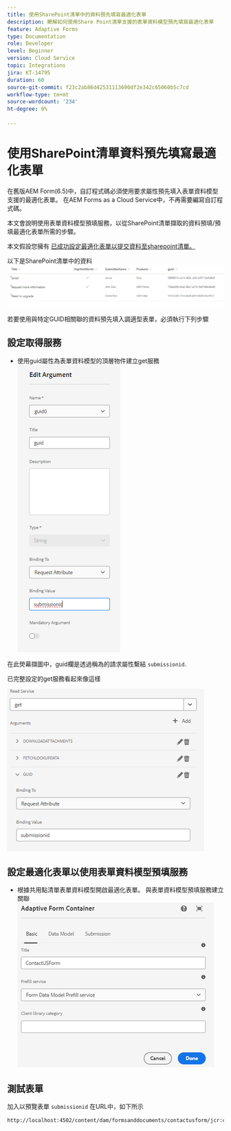 ```yaml
---
title: 使用SharePoint清單中的資料預先填寫最適化表單
description: 瞭解如何使用Share Point清單支援的表單資料模型預先填寫最適化表單
feature: Adaptive Forms
type: Documentation
role: Developer
level: Beginner
version: Cloud Service
topic: Integrations
jira: KT-14795
duration: 60
source-git-commit: f23c2ab86d42531113690df2e342c65060b5c7cd
workflow-type: tm+mt
source-wordcount: '234'
ht-degree: 0%

---
```


# 使用SharePoint清單資料預先填寫最適化表單

在舊版AEM Form(6.5)中，自訂程式碼必須使用要求屬性預先填入表單資料模型支援的最適化表單。 在AEM Forms as a Cloud Service中，不再需要編寫自訂程式碼。

本文會說明使用表單資料模型預填服務，以從SharePoint清單擷取的資料預填/預填最適化表單所需的步驟。

本文假設您擁有 [已成功設定最適化表單以提交資料至sharepoint清單。](https://experienceleague.adobe.com/docs/experience-manager-cloud-service/content/forms/adaptive-forms-authoring/authoring-adaptive-forms-core-components/create-an-adaptive-form-on-forms-cs/configure-submit-actions-core-components.html?lang=en#connect-af-sharepoint-list)

以下是SharePoint清單中的資料
![sharepoint-list](assets/list-data.png)

若要使用與特定GUID相關聯的資料預先填入調適型表單，必須執行下列步驟

## 設定取得服務

* 使用guid屬性為表單資料模型的頂層物件建立get服務
  ![get-service](assets/mapping-request-attribute.png)

在此熒幕擷圖中，guid欄是透過稱為的請求屬性繫結 `submissionid`.

已完整設定的get服務看起來像這樣

![get-service](assets/fdm-request-attribute.png)

## 設定最適化表單以使用表單資料模型預填服務

* 根據共用點清單表單資料模型開啟最適化表單。 與表單資料模型預填服務建立關聯
  ![表單 — 預填 — 服務](assets/form-prefill-service.png)

## 測試表單

加入以預覽表單 `submissionid` 在URL中，如下所示

```html
http://localhost:4502/content/dam/formsanddocuments/contactusform/jcr:content?wcmmode=disabled&submissionid=57e12249-751a-4a38-a81f-0a4422b24412
```




